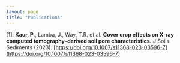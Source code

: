 ```yaml
---
layout: page
title: "Publications"
---
```


[1]. **Kaur, P.**, Lamba, J., Way, T.R. et al. **Cover crop effects on X-ray computed tomography–derived soil pore characteristics.** J Soils Sediments (2023). [https://doi.org/10.1007/s11368-023-03596-7](https://doi.org/10.1007/s11368-023-03596-7)
